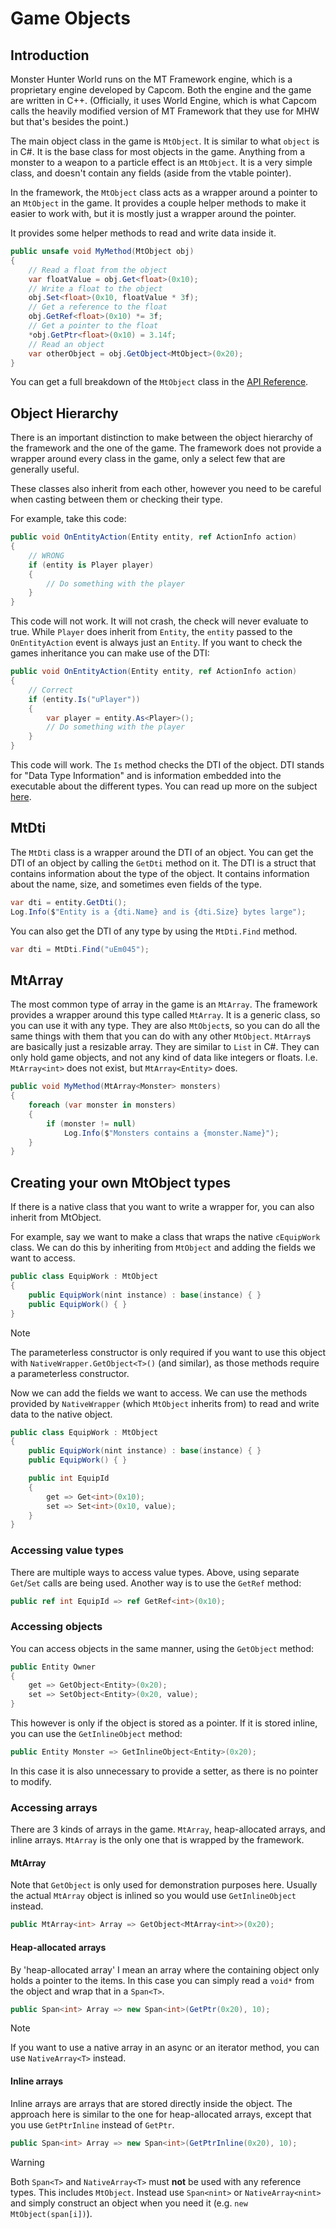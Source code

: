 # Game Objects

## Introduction
Monster Hunter World runs on the MT Framework engine, which is a proprietary engine developed by Capcom. Both the engine and the game are written in C++. (Officially, it uses World Engine, which is what Capcom calls the heavily modified version of MT Framework that they use for MHW but that's besides the point.)

The main object class in the game is `MtObject`. It is similar to what `object` is in C#. It is the base class for most objects in the game. Anything from a monster to a weapon to a particle effect is an `MtObject`. It is a very simple class, and doesn't contain any fields (aside from the vtable pointer).

In the framework, the `MtObject` class acts as a wrapper around a pointer to an `MtObject` in the game. It provides a couple helper methods to make it easier to work with, but it is mostly just a wrapper around the pointer.

It provides some helper methods to read and write data inside it.
```csharp
public unsafe void MyMethod(MtObject obj)
{
    // Read a float from the object
    var floatValue = obj.Get<float>(0x10);
    // Write a float to the object
    obj.Set<float>(0x10, floatValue * 3f);
    // Get a reference to the float
    obj.GetRef<float>(0x10) *= 3f;
    // Get a pointer to the float
    *obj.GetPtr<float>(0x10) = 3.14f;
    // Read an object
    var otherObject = obj.GetObject<MtObject>(0x20);
}
```
You can get a full breakdown of the `MtObject` class in the [API Reference](../API/SharpPluginLoader.Core.MtObject.md).

## Object Hierarchy
There is an important distinction to make between the object hierarchy of the framework and the one of the game. The framework does not provide a wrapper around every class in the game, only a select few that are generally useful.

These classes also inherit from each other, however you need to be careful when casting between them or checking their type.

For example, take this code:
```csharp
public void OnEntityAction(Entity entity, ref ActionInfo action)
{
    // WRONG
    if (entity is Player player)
    {
        // Do something with the player
    }
}
```

This code will not work. It will not crash, the check will never evaluate to true. While `Player` does inherit from `Entity`, the `entity` passed to the `OnEntityAction` event is always just an `Entity`. If you want to check the games inheritance you can make use of the DTI:
```csharp
public void OnEntityAction(Entity entity, ref ActionInfo action)
{
    // Correct
    if (entity.Is("uPlayer"))
    {
        var player = entity.As<Player>();
        // Do something with the player
    }
}
```

This code will work. The `Is` method checks the DTI of the object. DTI stands for "Data Type Information" and is information embedded into the executable about the different types. You can read up more on the subject [here](https://github.com/Ezekial711/MonsterHunterWorldModding/wiki/The-DTI-and-MtFramework-2.0).

## MtDti
The `MtDti` class is a wrapper around the DTI of an object. You can get the DTI of an object by calling the `GetDti` method on it. The DTI is a struct that contains information about the type of the object. It contains information about the name, size, and sometimes even fields of the type.
```csharp
var dti = entity.GetDti();
Log.Info($"Entity is a {dti.Name} and is {dti.Size} bytes large");
```

You can also get the DTI of any type by using the `MtDti.Find` method.
```csharp
var dti = MtDti.Find("uEm045");
```

## MtArray
The most common type of array in the game is an `MtArray`. The framework provides a wrapper around this type called `MtArray`. It is a generic class, so you can use it with any type. They are also `MtObject`s, so you can do all the same things with them that you can do with any other `MtObject`. `MtArray`s are basically just a resizable array. They are similar to `List` in C#. They can only hold game objects, and not any kind of data like integers or floats. I.e. `MtArray<int>` does not exist, but `MtArray<Entity>` does.
```csharp
public void MyMethod(MtArray<Monster> monsters)
{
    foreach (var monster in monsters)
    {
        if (monster != null)
            Log.Info($"Monsters contains a {monster.Name}");
    }
}
```

## Creating your own MtObject types
If there is a native class that you want to write a wrapper for, you can also inherit from MtObject.

For example, say we want to make a class that wraps the native `cEquipWork` class. We can do this by inheriting from `MtObject` and adding the fields we want to access.
```csharp
public class EquipWork : MtObject
{
    public EquipWork(nint instance) : base(instance) { }
    public EquipWork() { }
}
```
> [!NOTE]
> The parameterless constructor is only required if you want to use this object with `NativeWrapper.GetObject<T>()` (and similar), as those methods
> require a parameterless constructor.

Now we can add the fields we want to access. We can use the methods provided by `NativeWrapper` (which `MtObject` inherits from) to read and write data to the native object.
```csharp
public class EquipWork : MtObject
{
    public EquipWork(nint instance) : base(instance) { }
    public EquipWork() { }

    public int EquipId
    {
        get => Get<int>(0x10);
        set => Set<int>(0x10, value);
    }
}
```

### Accessing value types
There are multiple ways to access value types. Above, using separate `Get`/`Set` calls are being used. Another way is to use the `GetRef` method:
```csharp
public ref int EquipId => ref GetRef<int>(0x10);
```

### Accessing objects
You can access objects in the same manner, using the `GetObject` method:
```csharp
public Entity Owner
{
    get => GetObject<Entity>(0x20);
    set => SetObject<Entity>(0x20, value);
}
```
This however is only if the object is stored as a pointer. If it is stored inline, you can use the `GetInlineObject` method:
```csharp
public Entity Monster => GetInlineObject<Entity>(0x20);
```
In this case it is also unnecessary to provide a setter, as there is no pointer to modify.

### Accessing arrays
There are 3 kinds of arrays in the game. `MtArray`, heap-allocated arrays, and inline arrays. `MtArray` is the only one that is wrapped by the framework. 

#### MtArray
Note that `GetObject` is only used for demonstration purposes here. Usually the actual `MtArray` object is inlined so you would use `GetInlineObject` instead.
```csharp
public MtArray<int> Array => GetObject<MtArray<int>>(0x20);
```

#### Heap-allocated arrays
By 'heap-allocated array' I mean an array where the containing object only holds a pointer to the items. In this case you can simply read a `void*` from the object and wrap that in a `Span<T>`.
```csharp
public Span<int> Array => new Span<int>(GetPtr(0x20), 10);
```
> [!NOTE]
> If you want to use a native array in an async or an iterator method, you can use `NativeArray<T>` instead.

#### Inline arrays
Inline arrays are arrays that are stored directly inside the object. The approach here is similar to the one for heap-allocated arrays, except that you use `GetPtrInline` instead of `GetPtr`.
```csharp
public Span<int> Array => new Span<int>(GetPtrInline(0x20), 10);
```

> [!WARNING]
> Both `Span<T>` and `NativeArray<T>` must **not** be used with any reference types. This includes `MtObject`. Instead use `Span<nint>` or `NativeArray<nint>` and simply construct an object when you need it (e.g. `new MtObject(span[i])`).
